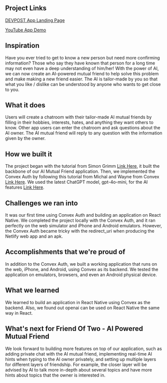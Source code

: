 ## Project Links

[DEVPOST App Landing Page](https://devpost.com/software/friend-of-two-ai-powered-mutual-friend)

[YouTube App Demo](https://www.youtube.com/watch?v=UlfuvPYLBV8)

## Inspiration

Have you ever tried to get to know a new person but need more confirming information? Those who say they have known that person for a long time may not even have a deep understanding of him/her! With the power of AI, we can now create an AI-powered mutual friend to help solve this problem and make making a new friend easier. The AI is tailor-made by you so that what you like / dislike can be understood by anyone who wants to get close to you.

## What it does

Users will create a chatroom with their tailor-made AI mutual friends by filling in their hobbies, interests, hates, and anything they want others to know. Other app users can enter the chatroom and ask questions about the AI owner. The AI mutual friend will reply to any question with the information given by the owner.

## How we built it

The project began with the tutorial from Simon Grimm [Link Here](https://galaxies.dev/react-native-chat-convex), it built the backbone of our AI Mutual Friend application. Then, we implemented the Convex Auth by following this tutorial from Michal and Wayne from Convex [Link Here](https://www.youtube.com/watch?v=ScvEfNsJHgo). We used the latest ChatGPT model, gpt-4o-mini, for the AI features [Link Here](https://platform.openai.com/docs/api-reference/streaming).

## Challenges we ran into

It was our first time using Convex Auth and building an application on React Native. We completed the project locally with the Convex Auth, and it ran perfectly on the web simulator and iPhone and Android emulators. However, the Convex Auth became tricky with the redirect_uri when producing the Netlify web app and an apk.

## Accomplishments that we're proud of

In addition to the Convex Auth, we built a working application that runs on the web, iPhone, and Android, using Convex as its backend. We tested the application on emulators, browsers, and even an Android physical device.

## What we learned

We learned to build an application in React Native using Convex as the backend. Also, we found out openai can be used on React Native the same way in React.

## What's next for Friend Of Two - AI Powered Mutual Friend

We look forward to building more features on top of our application, such as adding private chat with the AI mutual friend, implementing real-time AI hints when typing to the AI owner privately, and setting up multiple layers for different layers of friendship. For example, the closer layer will be advised by AI to talk more in-depth about several topics and have more hints about topics that the owner is interested in.
